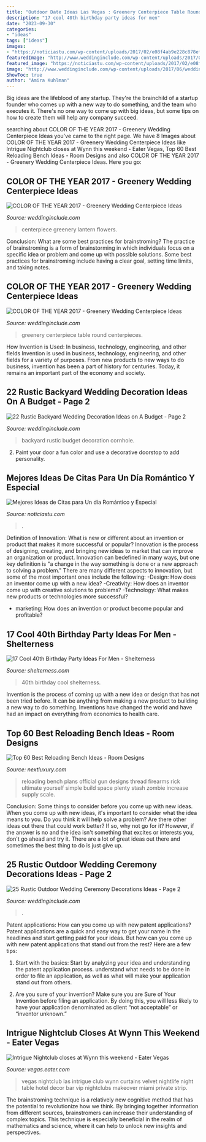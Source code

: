 ```yaml
---
title: "Outdoor Date Ideas Las Vegas : Greenery Centerpiece Table Round Centerpieces"
description: "17 cool 40th birthday party ideas for men"
date: "2023-09-30"
categories:
- "ideas"
tags: ["ideas"]
images:
- "https://noticiastu.com/wp-content/uploads/2017/02/e08f4ab9e228c878ef3ca6ab7f99518e-768x1149.jpg"
featuredImage: "http://www.weddinginclude.com/wp-content/uploads/2017/01/Perfect-Greenery-wedding-centerpiece-for-a-round-table.jpg"
featured_image: "https://noticiastu.com/wp-content/uploads/2017/02/e08f4ab9e228c878ef3ca6ab7f99518e-768x1149.jpg"
image: "http://www.weddinginclude.com/wp-content/uploads/2017/06/wedding-front-porch-farms-wedding.jpg"
ShowToc: true
author: "Amira Kuhlman"
---
```



Big ideas are the lifeblood of any startup. They're the brainchild of a startup founder who comes up with a new way to do something, and the team who executes it. There's no one way to come up with big ideas, but some tips on how to create them will help any company succeed.

	

		
searching about COLOR OF THE YEAR 2017 - Greenery Wedding Centerpiece Ideas you've came to the right page. We have 8 Images about COLOR OF THE YEAR 2017 - Greenery Wedding Centerpiece Ideas like Intrigue Nightclub closes at Wynn this weekend - Eater Vegas, Top 60 Best Reloading Bench Ideas - Room Designs and also COLOR OF THE YEAR 2017 - Greenery Wedding Centerpiece Ideas. Here you go:
		
    
## COLOR OF THE YEAR 2017 - Greenery Wedding Centerpiece Ideas

<img loading=lazy src="http://www.weddinginclude.com/wp-content/uploads/2017/01/lantern-and-greenery-centerpiece-with-Flowers-only.jpg" onerror="this.onerror=null;this.src='https://tse2.mm.bing.net/th?id=OIP.fswUXU4zk6YIdc9NBT7o_wHaLH&amp;pid=15.1';" alt="COLOR OF THE YEAR 2017 - Greenery Wedding Centerpiece Ideas">

_Source: weddinginclude.com_

>centerpiece greenery lantern flowers. 

	

Conclusion: What are some best practices for brainstroming?
The practice of brainstroming is a form of brainstorming in which individuals focus on a specific idea or problem and come up with possible solutions. Some best practices for brainstroming include having a clear goal, setting time limits, and taking notes.

    
## COLOR OF THE YEAR 2017 - Greenery Wedding Centerpiece Ideas

<img loading=lazy src="http://www.weddinginclude.com/wp-content/uploads/2017/01/Perfect-Greenery-wedding-centerpiece-for-a-round-table.jpg" onerror="this.onerror=null;this.src='https://tse2.mm.bing.net/th?id=OIP.jM5OoUDYC2VtZZk97_bL-gHaLI&amp;pid=15.1';" alt="COLOR OF THE YEAR 2017 - Greenery Wedding Centerpiece Ideas">

_Source: weddinginclude.com_

>greenery centerpiece table round centerpieces. 

	

How Invention is Used: In business, technology, engineering, and other fields
Invention is used in business, technology, engineering, and other fields for a variety of purposes. From new products to new ways to do business, invention has been a part of history for centuries. Today, it remains an important part of the economy and society.

    
## 22 Rustic Backyard Wedding Decoration Ideas On A Budget - Page 2

<img loading=lazy src="http://www.weddinginclude.com/wp-content/uploads/2017/08/Cornhole-for-rustic-backyard-wedding.jpg" onerror="this.onerror=null;this.src='https://tse2.mm.bing.net/th?id=OIP.Mxm0rPl4z6yRRjKJt10YJQHaLH&amp;pid=15.1';" alt="22 Rustic Backyard Wedding Decoration Ideas on A Budget - Page 2">

_Source: weddinginclude.com_

>backyard rustic budget decoration cornhole. 

	

2. Paint your door a fun color and use a decorative doorstop to add personality.

    
## Mejores Ideas De Citas Para Un Día Romántico Y Especial

<img loading=lazy src="https://noticiastu.com/wp-content/uploads/2017/02/e08f4ab9e228c878ef3ca6ab7f99518e-768x1149.jpg" onerror="this.onerror=null;this.src='https://tse2.mm.bing.net/th?id=OIP.vPbM9LkHw_9nqQTC_pvQ9QHaLF&amp;pid=15.1';" alt="Mejores Ideas de Citas para Un día Romántico y Especial">

_Source: noticiastu.com_

>. 

	

Definition of Innovation: What is new or different about an invention or product that makes it more successful or popular?
Innovation is the process of designing, creating, and bringing new ideas to market that can improve an organization or product. Innovation can bedefined in many ways, but one key definition is "a change in the way something is done or a new approach to solving a problem." 
There are many different aspects to innovation, but some of the most important ones include the following: 
-Design: How does an inventor come up with a new idea? 
-Creativity: How does an inventor come up with creative solutions to problems? 
-Technology: What makes new products or technologies more successful? 
- marketing: How does an invention or product become popular and profitable?

    
## 17 Cool 40th Birthday Party Ideas For Men - Shelterness

<img loading=lazy src="https://i.shelterness.com/2017/02/17-cool-40th-birthday-party-ideas-for-men-cover.jpg" onerror="this.onerror=null;this.src='https://tse4.mm.bing.net/th?id=OIP.izfTaovbULQVs0JXbpgYrAHaLG&amp;pid=15.1';" alt="17 Cool 40th Birthday Party Ideas For Men - Shelterness">

_Source: shelterness.com_

>40th birthday cool shelterness. 

	

Invention is the process of coming up with a new idea or design that has not been tried before. It can be anything from making a new product to building a new way to do something. Inventions have changed the world and have had an impact on everything from economics to health care.

    
## Top 60 Best Reloading Bench Ideas - Room Designs

<img loading=lazy src="http://nextluxury.com/wp-content/uploads/exceptional-reloading-bench-ideas.jpg" onerror="this.onerror=null;this.src='https://tse2.mm.bing.net/th?id=OIP.49Eu71vYDkBGatidwqT6vQHaFj&amp;pid=15.1';" alt="Top 60 Best Reloading Bench Ideas - Room Designs">

_Source: nextluxury.com_

>reloading bench plans official gun designs thread firearms rick ultimate yourself simple build space plenty stash zombie increase supply scale. 

	

Conclusion: Some things to consider before you come up with new ideas.
When you come up with new ideas, it's important to consider what the idea means to you. Do you think it will help solve a problem? Are there other ideas out there that could work better? If so, why not go for it? However, if the answer is no and the idea isn't something that excites or interests you, don't go ahead and try it. There are a lot of great ideas out there and sometimes the best thing to do is just give up.

    
## 25 Rustic Outdoor Wedding Ceremony Decorations Ideas - Page 2

<img loading=lazy src="http://www.weddinginclude.com/wp-content/uploads/2017/06/wedding-front-porch-farms-wedding.jpg" onerror="this.onerror=null;this.src='https://tse4.mm.bing.net/th?id=OIP.85oPleaqh5sJ_h0Uz6UE-AHaLj&amp;pid=15.1';" alt="25 Rustic Outdoor Wedding Ceremony Decorations Ideas - Page 2">

_Source: weddinginclude.com_

>. 

	

Patent applications: How can you come up with new patent applications?
Patent applications are a quick and easy way to get your name in the headlines and start getting paid for your ideas. But how can you come up with new patent applications that stand out from the rest? Here are a few tips: 
1. Start with the basics: Start by analyzing your idea and understanding the patent application process. understand what needs to be done in order to file an application, as well as what will make your application stand out from others. 

2. Are you sure of your invention? Make sure you are Sure of Your Invention before filing an application. By doing this, you will less likely to have your application denominated as client “not acceptable” or “inventor unknown.” 


    
## Intrigue Nightclub Closes At Wynn This Weekend - Eater Vegas

<img loading=lazy src="https://cdn.vox-cdn.com/thumbor/WFoA9k8oSX8t-F1ejTjKstIOTjI=/0x0:2700x1876/1200x800/filters:focal(1134x722:1566x1154)/cdn.vox-cdn.com/uploads/chorus_image/image/63921083/intrigue_main_room_2_HR.0.jpg" onerror="this.onerror=null;this.src='https://tse1.mm.bing.net/th?id=OIP.Np-ko22O2CmN6U6uwN541gHaE8&amp;pid=15.1';" alt="Intrigue Nightclub closes at Wynn this weekend - Eater Vegas">

_Source: vegas.eater.com_

>vegas nightclub las intrigue club wynn curtains velvet nightlife night table hotel decor bar vip nightclubs makeover miami private strip. 

	

The brainstroming technique is a relatively new cognitive method that has the potential to revolutionize how we think. By bringing together information from different sources, brainstromers can increase their understanding of complex topics. This technique is especially beneficial in the realm of mathematics and science, where it can help to unlock new insights and perspectives.

